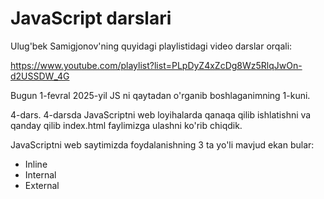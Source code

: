 # JavaScript darslari
Ulug'bek Samigjonov'ning quyidagi playlistidagi video darslar orqali:

https://www.youtube.com/playlist?list=PLpDyZ4xZcDg8Wz5RlqJwOn-d2USSDW_4G

Bugun 1-fevral 2025-yil JS ni qaytadan o'rganib boshlaganimning 1-kuni.

4-dars. 4-darsda JavaScriptni web loyihalarda qanaqa qilib ishlatishni va qanday qilib index.html faylimizga ulashni ko'rib chiqdik.

JavaScriptni web saytimizda foydalanishning 3 ta yo'li mavjud ekan bular:

- Inline
- Internal
- External